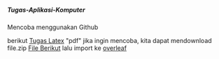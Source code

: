 ##### Tugas-Aplikasi-Komputer
Mencoba menggunakan Github 

berikut [Tugas Latex](TUGAS_LATEX_Bintang_Mahija_Aryacetta_22305144003.pdf) "pdf"
jika ingin mencoba, kita dapat mendownload file.zip [File Berikut](https://drive.google.com/file/d/16AsNJXqTDmc1VO0kBgVUFOPCwsDv_1Q6/view?usp=drive_link)
lalu import ke [overleaf](https://www.overleaf.com/)

